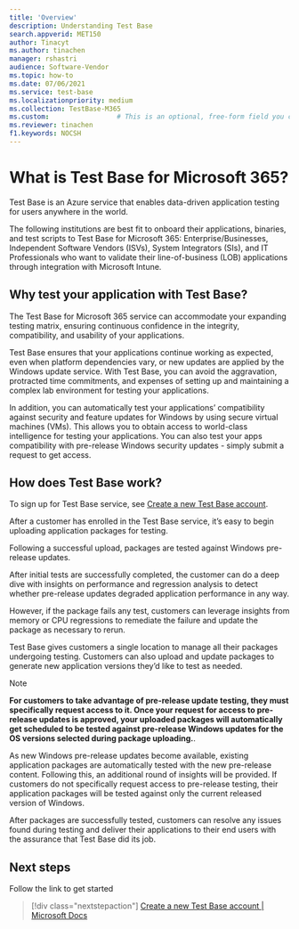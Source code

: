 ```yaml
---
title: 'Overview'
description: Understanding Test Base
search.appverid: MET150
author: Tinacyt
ms.author: tinachen
manager: rshastri
audience: Software-Vendor
ms.topic: how-to
ms.date: 07/06/2021
ms.service: test-base
ms.localizationpriority: medium
ms.collection: TestBase-M365
ms.custom:                 # This is an optional, free-form field you can use to define your own collection of articles. If you have more than one value, format as a bulleted list. This field truncates to something like 144 characters (inclusive of spaces) so keep it short.
ms.reviewer: tinachen
f1.keywords: NOCSH
---
```


# What is Test Base for Microsoft 365?

Test Base is an Azure service that enables data-driven application testing for users anywhere in the world. 

The following institutions are best fit to onboard their applications, binaries, and test scripts to Test Base for Microsoft 365: Enterprise/Businesses, Independent Software Vendors (ISVs), System Integrators (SIs), and IT Professionals who want to validate their line-of-business (LOB) applications through integration with Microsoft Intune.

## Why test your application with Test Base?

The Test Base for Microsoft 365 service can accommodate your expanding testing matrix, ensuring continuous confidence in the integrity, compatibility, and usability of your applications. 

Test Base ensures that your applications continue working as expected, even when platform dependencies vary, or new updates are applied by the Windows update service. With Test Base, you can avoid the aggravation, protracted time commitments, and expenses of setting up and maintaining a complex lab environment for testing your applications. 

In addition, you can automatically test your applications’ compatibility against security and feature updates for Windows by using secure virtual machines (VMs). This allows you to obtain access to world-class intelligence for testing your applications. You can also test your apps compatibility with pre-release Windows security updates - simply submit a request to get access. 

## How does Test Base work?

To sign up for Test Base service, see [Create a new Test Base account](createAccount.md).

After a customer has enrolled in the Test Base service, it’s easy to begin uploading application packages for testing. 

Following a successful upload, packages are tested against Windows pre-release updates. 

After initial tests are successfully completed, the customer can do a deep dive with insights on performance and regression analysis to detect whether pre-release updates degraded application performance in any way. 

However, if the package fails any test, customers can leverage insights from memory or CPU regressions to remediate the failure and update the package as necessary to rerun. 

Test Base gives customers a single location to manage all their packages undergoing testing. Customers can also upload and update packages to generate new application versions they’d like to test as needed. 

> [!NOTE]
> **For customers to take advantage of pre-release update testing, they must specifically request access to it. Once your request for access to pre-release updates is approved, your uploaded packages will automatically get scheduled to be tested against pre-release Windows updates for the OS versions selected during package uploading.**.

As new Windows pre-release updates become available, existing application packages are automatically tested with the new pre-release content. Following this, an additional round of insights will be provided. If customers do not specifically request access to pre-release testing, their application packages will be tested against only the current released version of Windows. 

After packages are successfully tested, customers can resolve any issues found during testing and deliver their applications to their end users with the assurance that Test Base did its job.

## Next steps

Follow the link to get started
> [!div class="nextstepaction"]
> [Create a new Test Base account | Microsoft Docs](createaccount.md)
